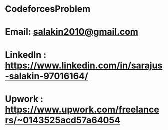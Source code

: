 # CodeforcesProblem
# Email: salakin2010@gmail.com
# LinkedIn : https://www.linkedin.com/in/sarajus-salakin-97016164/
# Upwork : https://www.upwork.com/freelancers/~0143525acd57a64054
